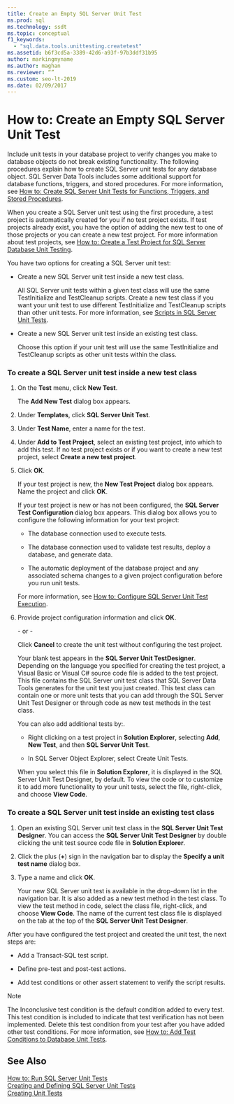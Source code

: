```yaml
---
title: Create an Empty SQL Server Unit Test
ms.prod: sql
ms.technology: ssdt
ms.topic: conceptual
f1_keywords: 
  - "sql.data.tools.unittesting.createtest"
ms.assetid: b6f3cd5a-3389-42d6-a93f-97b3ddf31b95
author: markingmyname
ms.author: maghan
ms.reviewer: “”
ms.custom: seo-lt-2019
ms.date: 02/09/2017
---
```


# How to: Create an Empty SQL Server Unit Test

Include unit tests in your database project to verify changes you make to database objects do not break existing functionality. The following procedures explain how to create SQL Server unit tests for any database object. SQL Server Data Tools includes some additional support for database functions, triggers, and stored procedures. For more information, see [How to: Create SQL Server Unit Tests for Functions, Triggers, and Stored Procedures](../ssdt/how-to-create-unit-tests-for-functions-triggers-stored-procedures.md).  
  
When you create a SQL Server unit test using the first procedure, a test project is automatically created for you if no test project exists. If test projects already exist, you have the option of adding the new test to one of those projects or you can create a new test project. For more information about test projects, see [How to: Create a Test Project for SQL Server Database Unit Testing](../ssdt/how-to-create-a-test-project-for-sql-server-database-unit-testing.md).  
  
You have two options for creating a SQL Server unit test:  
  
-   Create a new SQL Server unit test inside a new test class.  
  
    All SQL Server unit tests within a given test class will use the same TestInitialize and TestCleanup scripts. Create a new test class if you want your unit test to use different TestInitialize and TestCleanup scripts than other unit tests. For more information, see [Scripts in SQL Server Unit Tests](../ssdt/scripts-in-sql-server-unit-tests.md).  
  
-   Create a new SQL Server unit test inside an existing test class.  
  
    Choose this option if your unit test will use the same TestInitialize and TestCleanup scripts as other unit tests within the class.  
  
### To create a SQL Server unit test inside a new test class  
  
1.  On the **Test** menu, click **New Test**.  
  
    The **Add New Test** dialog box appears.  
  
2.  Under **Templates**, click **SQL Server Unit Test**.  
  
3.  Under **Test Name**, enter a name for the test.  
  
4.  Under **Add to Test Project**, select an existing test project, into which to add this test. If no test project exists or if you want to create a new test project, select **Create a new <language> test project**.  
  
5.  Click **OK**.  
  
    If your test project is new, the **New Test Project** dialog box appears. Name the project and click **OK**.  
  
    If your test project is new or has not been configured, the **SQL Server Test Configuration <ProjectName>** dialog box appears. This dialog box allows you to configure the following information for your test project:  
  
    -   The database connection used to execute tests.  
  
    -   The database connection used to validate test results, deploy a database, and generate data.  
  
    -   The automatic deployment of the database project and any associated schema changes to a given project configuration before you run unit tests.  
  
    For more information, see [How to: Configure SQL Server Unit Test Execution](../ssdt/how-to-configure-sql-server-unit-test-execution.md).  
  
6.  Provide project configuration information and click **OK**.  
  
    \- or -  
  
    Click **Cancel** to create the unit test without configuring the test project.  
  
    Your blank test appears in the **SQL Server Unit TestDesigner**. Depending on the language you specified for creating the test project, a Visual Basic or Visual C\# source code file is added to the test project. This file contains the SQL Server unit test class that SQL Server Data Tools generates for the unit test you just created. This test class can contain one or more unit tests that you can add through the SQL Server Unit Test Designer or through code as new test methods in the test class.  
  
    You can also add additional tests by:.  
  
    -   Right clicking on a test project in **Solution Explorer**, selecting **Add**, **New Test**, and then **SQL Server Unit Test**.  
  
    -   In SQL Server Object Explorer, select Create Unit Tests.  
  
    When you select this file in **Solution Explorer**, it is displayed in the SQL Server Unit Test Designer, by default. To view the code or to customize it to add more functionality to your unit tests, select the file, right-click, and choose **View Code**.  
  
### To create a SQL Server unit test inside an existing test class  
  
1.  Open an existing SQL Server unit test class in the **SQL Server Unit Test Designer**. You can access the **SQL Server Unit Test Designer** by double clicking the unit test source code file in **Solution Explorer**.  
  
2.  Click the plus (**+**) sign in the navigation bar to display the **Specify a unit test name** dialog box.  
  
3.  Type a name and click **OK**.  
  
    Your new SQL Server unit test is available in the drop-down list in the navigation bar. It is also added as a new test method in the test class. To view the test method in code, select the class file, right-click, and choose **View Code**. The name of the current test class file is displayed on the tab at the top of the **SQL Server Unit Test Designer**.  
  
After you have configured the test project and created the unit test, the next steps are:  
  
-   Add a Transact\-SQL test script.  
  
-   Define pre-test and post-test actions.  
  
-   Add test conditions or other assert statement to verify the script results.  
  
> [!NOTE]  
> The Inconclusive test condition is the default condition added to every test. This test condition is included to indicate that test verification has not been implemented. Delete this test condition from your test after you have added other test conditions. For more information, see [How to: Add Test Conditions to Database Unit Tests](https://msdn.microsoft.com/library/aa833242(VS.100).aspx).  
  
## See Also  
[How to: Run SQL Server Unit Tests](../ssdt/how-to-run-sql-server-unit-tests.md)  
[Creating and Defining SQL Server Unit Tests](../ssdt/creating-and-defining-sql-server-unit-tests.md)  
[Creating Unit Tests](https://msdn.microsoft.com/library/ms182523(VS.90).aspx)  
  
